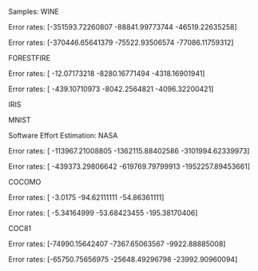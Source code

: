 Samples:
WINE

Error rates: [-351593.72260807  -88841.99773744  -46519.22635258]

Error rates: [-370446.65641379  -75522.93506574  -77086.11759312]

FORESTFIRE

Error rates: [  -12.07173218 -8280.16771494 -4318.16901941]

Error rates: [ -439.10710973 -8042.2564821  -4096.32200421]

IRIS


MNIST

Software Effort Estimation:
NASA

Error rates: [ -113967.21008805 -1362115.88402586 -3101994.62339973]

Error rates: [ -439373.29806642  -619769.79799913 -1952257.89453661]

COCOMO

Error rates: [ -3.0175     -94.62111111 -54.86361111]

Error rates: [  -5.34164999  -53.68423455 -195.38170406]

COC81

Error rates: [-74990.15642407  -7367.65063567  -9922.88885008]

Error rates: [-65750.75656975 -25648.49296798 -23992.90960094]
